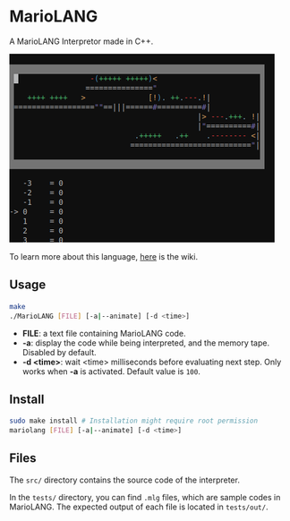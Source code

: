 # MarioLANG

A MarioLANG Interpretor made in C++.

![Animation Exemple](static/prologin.gif)

To learn more about this language, [here](https://esolangs.org/wiki/MarioLANG) is the wiki.

## Usage

```bash
make
./MarioLANG [FILE] [-a|--animate] [-d <time>]
```

- **FILE**: a text file containing MarioLANG code.
- **-a**: display the code while being interpreted, and the memory tape. Disabled by default.
- **-d \<time\>**: wait \<time\> milliseconds before evaluating next step. Only works when **-a** is activated. Default value is `100`.

## Install

```bash
sudo make install # Installation might require root permission
mariolang [FILE] [-a|--animate] [-d <time>]
```

## Files

The `src/` directory contains the source code of the interpreter.

In the `tests/` directory, you can find `.mlg` files, which are sample codes in MarioLANG. The expected output of each file is located in `tests/out/`.